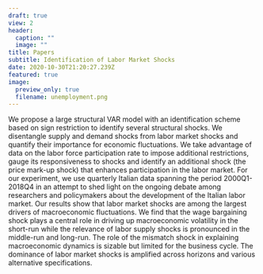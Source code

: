 ```yaml
---
draft: true
view: 2
header:
  caption: ""
  image: ""
title: Papers
subtitle: Identification of Labor Market Shocks
date: 2020-10-30T21:20:27.239Z
featured: true
image:
  preview_only: true
  filename: unemployment.png
---
```

We propose a large structural VAR model with an identification scheme based on sign restriction to identify several structural shocks. We disentangle supply and demand shocks from labor market shocks and quantify their importance for economic fluctuations. We take advantage of data on the labor force participation rate to impose additional restrictions, gauge its responsiveness to shocks and identify an additional shock (the price mark-up shock) that enhances participation in the labor market. For our experiment, we use quarterly Italian data spanning the period 2000Q1-2018Q4 in an attempt to shed light on the ongoing debate among researchers and policymakers about the development of the Italian labor market. Our results show that labor market shocks are among the largest drivers of macroeconomic fluctuations. We find that the wage bargaining shock plays a central role in driving up macroeconomic volatility in the short-run while the relevance of labor supply shocks is pronounced in the middle-run and long-run. The role of the mismatch shock in explaining macroeconomic dynamics is sizable but limited for the business cycle. The dominance of labor market shocks is amplified across horizons and various alternative specifications.